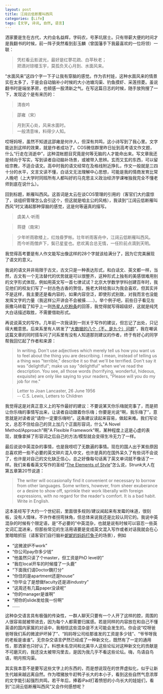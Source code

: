 ```yaml
---
layout: post
title: 江阔云低断雁叫西风
categories: [Life]
tags: [文学, 诗词, 自然, 语言]
---
```


洒家要是生在古代，大约会名益辉，字码农，号茅坑居士。只有带薪大便的时间才是我翻书的时候，前一阵子突然看到彭玉麟（曾国藩手下我最喜欢的一位将领）一联：

> 凭栏看云影波光，最好是红蓼花疏、白苹秋老；  
> 把酒对琼楼玉宇，莫孤负天心月到、水面风来。 

“水面风来”这四个字一下子让我有穿脑的感觉。作为农村娃，这种水面风来的情景实在太多了，于是会自动脑补小时候的大小池塘沟渠、钓鱼摸虾、采莲捞菱。虽说翻书时是端坐茅房，也顿感一股清新之气。在写这篇日志的时候，随手放狗搜了一下，发现这个是有来历的：

> 清夜吟

> 邵雍（宋）

> 月到天心处，风来水面时。  
> 一般清意味，料得少人知。

哎呀妈呀，虽然不知道这邵雍是何许人，但深有共鸣，这小诗写到了我心里。文字能达到这样的效果，就是作者成功了。COS微信群里昨日扯到高考语文作文题，什么“行走在消逝中”，这种混帐题目究竟是何等无脑的人才能命出来。写文章我还是倾向于写实，写到读者自动脑补场景，或被带入思辨。玄而又玄的东西，可以留给宗教，不适合语文。高中时我的语文经常在及格线附近挣扎，作文一般就是三四十分的水平，文言文读不懂，白话文无法理解中心思想，可能是我的情商发育比常人晚吧（上大学时同班所有人都叫好的马克思主义政治经济学课唯独我完全不懂老师到底在说什么）。

回到标题，断雁叫西风。这首词是太云在谈COS管理的引用的（客官们大约震惊了，谈组织管理怎么会引这个，但这就是咱主公的风格），我读到“江阔云低断雁叫西风”时又涌起那种穿脑的感觉，这是何等逼真的描写。

> 虞美人·听雨

> 蒋捷（南宋）

> 少年听雨歌楼上，红烛昏罗帐。壮年听雨客舟中，江阔云低断雁叫西风。  
> 而今听雨僧庐下，鬓已星星也。悲欢离合总无情，一任阶前点滴到天明。

我觉得高考要是有人作文能写出像这样的28个字就该给满分了，因为它完美展现了语文的意义。

我说的语文并非局限于古文，古文只是一种表达形式，和白话文、英文都一样，当然，古文有一个无法替代的优势就是可以很整齐，这种形式上独有的美感很难用别的文字形式体现，例如用英文写一首七律试试？北京大学数学学科创建百年时，我见他们的校友们写了一封古色古香的贺信，施老大转给我以为我会喜欢，但其实并不是这样，我主要还是看内容的，如果内容空泛，即使形式别致，对我而言也没能发挥文字的力量（我这样公开讲会不会被揍……）。举个例子吧，前些日子看见左辰撒马转载了知乎上一则[外星人吃粉条](http://www.zhihu.com/question/23761217/answer/25583143)的回答，我觉得就写得超级好，这就是纯凭大白话描述取胜，不需要借助形式。

再说说英文的写作。几年前一次我读到一则关于写作的建议，但忘记了出处，只记得大概意思。后来系里有人转发了“[大数据的八个（不，是九个）问题](http://www.nytimes.com/2014/04/07/opinion/eight-no-nine-problems-with-big-data.html)”，我在嘲讽这篇文章的同时搭车问了问系里有没有人知道那则建议的作者，终于有好心的同学帮我回忆起了作者和来源：

> In writing. Don't use adjectives which merely tell us how you want us to feel about the thing you are describing. I mean, instead of telling us a thing was "terrible," describe it so that we'll be terrified. Don't say it was "delightful"; make us say "delightful" when we've read the description. You see, all those words (horrifying, wonderful, hideous, exquisite) are only like saying to your readers, "Please will you do my job for me."

> Letter to Joan Lancaster, 26 June 1956  
> --  C.S. Lewis, Letters to Children

我觉得这是对真正意义上的写作最好的建议：不要说某天你乐嗨就完事了，而是把让你乐嗨的事情写出来，让读者自动跟着你乐嗨；你要是光说“啊，我乐嗨了”，意思就是对读者说“请你一定要乐嗨哟”。这条建议读起来容易，做起来难。我们写论文，总忍不住给自己的货上加几个正面形容词，什么"A Novel Method/Approach"啊"A Flexible Framework"啊，某种程度上这是心虚的表现，就像拿掉了形容词之后自己的方法/模型就会变得生冷无力了一样。

最后说说中英混杂的事情，也是我唠叨了无数遍的事情。现在的国人出于某些原因总喜欢把一些不必要的英文碎片混入中文，也许是真的在国外呆久了有些词不会说了，也许是对自己的文化缺乏信心，总之好像每句话离了英文单词就不像话了一样。我们来看看英文写作的圣经“[The Elements of Style](http://www.stat.ufl.edu/~presnell/Various/Strunk-and-White/etes_htm.htm)”怎么说，Strunk大人在第五章第20节说道：

> The writer will occasionally find it convenient or necessary to borrow from other languages. Some writers, however, from sheer exuberance or a desire to show off, sprinkle their work liberally with foreign expressions, with no regard for the reader's comfort. It is a bad habit. Write in English.

这本圣经写于大约一个世纪前，里面很多规则/建议闻起来有发霉的味道，很刻板，没有人情味，不许作者拐弯抹角，但总体来说我还是比较认同它的。我说中英混杂的时候有个限定语，是“不必要的”中英混杂，也就是说有时候可以容忍一些英文词汇混进来，但那些常见的生活用语要是变成英文混入写作或者对话我就会在心里暗暗抓狂（请客官们自行脑补[妮妮的妈妈打兔子](http://baike.baidu.com/view/1269134.htm)的场景），例如

- “这微波炉不work”
- “你公司pay你多少钱”
- “他虽然只读了个master，但工资是PhD level的”
- “我在local开车的时候撞了一头鹿”
- “下面我们请Doctor魏打分”
- “你住的是apartment还是house”
- “你毕业了是想做faculty还是进industry”
- “这周还有几篇paper没读呢”
- “你的manager是谁啊”
- “把你的slide发给我一份啊”
- ……

这种杂交语言具有极强的传染性，一群人聊天只要有一个人开了这样的腔，周围的人很容易就被带进去，因为每个人都需要归属感。若是同样的内容放在和自己不懂英语的国内家属的对话中，我相信这些混杂是不太可能会发生的。你会说“哎呀爸爸呀我们系的微波炉坏掉了”、“妈妈呀公司给那谁发的工资是多少钱”、“爷爷呀我的老板是谁谁”。无奈杂交语言俨然已经成了一种新文化，既然有了一定的通用性，那洒家也只好认了。料想未名空间和北美华人这些论坛对这种新文化的贡献是不可磨灭的，我还没太被带沟里去，是因为我几乎不看这些论坛。嗨，鸟语自鸟语，明月照沟渠。

其实我本意不是要写这些文字上的东西的，而是想说现在的世界虚拟化，似乎让新生代越来越远离自然。作为喂猪放牛赶鸭子长大的本小子，看到这些自然气息浓厚的文字能引起强烈共鸣，若干年后，捧着iPad打着愤怒的小鸟长大的娃娃们，看到“江阔云低断雁叫西风”又会作何感想呢？
